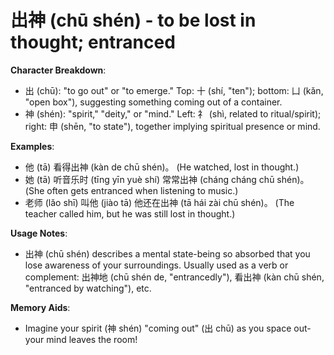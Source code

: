 # **出神 (chū shén) - to be lost in thought; entranced**

**Character Breakdown**:  
- 出 (chū): "to go out" or "to emerge." Top: 十 (shí, "ten"); bottom: 凵 (kǎn, "open box"), suggesting something coming out of a container.  
- 神 (shén): "spirit," "deity," or "mind." Left: 礻 (shì, related to ritual/spirit); right: 申 (shēn, "to state"), together implying spiritual presence or mind.

**Examples**:  
- 他 (tā) 看得出神 (kàn de chū shén)。 (He watched, lost in thought.)  
- 她 (tā) 听音乐时 (tīng yīn yuè shí) 常常出神 (cháng cháng chū shén)。 (She often gets entranced when listening to music.)  
- 老师 (lǎo shī) 叫他 (jiào tā) 他还在出神 (tā hái zài chū shén)。 (The teacher called him, but he was still lost in thought.)

**Usage Notes**:  
- 出神 (chū shén) describes a mental state-being so absorbed that you lose awareness of your surroundings. Usually used as a verb or complement: 出神地 (chū shén de, "entrancedly"), 看出神 (kàn chū shén, "entranced by watching"), etc.

**Memory Aids**:  
- Imagine your spirit (神 shén) "coming out" (出 chū) as you space out-your mind leaves the room!
